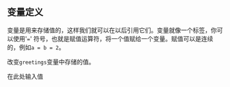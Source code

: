 ## 变量定义

变量是用来存储值的，这样我们就可以在以后引用它们。变量就像一个标签，你可以使用'`=`' 符号，也就是赋值运算符，将一个值赋给一个变量。赋值可以是连续的，例如`a = b = 2`。  
  
改变`greetings`变量中存储的值。 
 
<div class="hint">在此处输入值</div>
